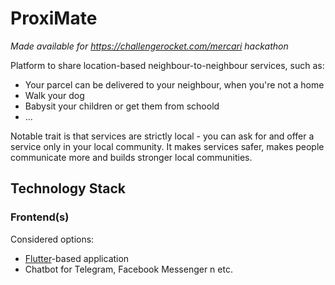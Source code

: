# ProxiMate

*Made available for https://challengerocket.com/mercari hackathon* 

Platform to share location-based neighbour-to-neighbour services, such as:

* Your parcel can be delivered to your neighbour, when you're not a home
* Walk your dog
* Babysit your children or get them from schoold
* ...

Notable trait is that services are strictly local - you can ask for and offer a service only in your local community. It makes services safer, makes people communicate more and builds stronger local communities.


## Technology Stack

### Frontend(s)

Considered options:

* [Flutter](https://www.google.com)-based application
* Chatbot for Telegram, Facebook Messenger n etc.
